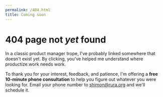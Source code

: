 ```yaml
---
permalink: /404.html
title: Coming soon
---
```


# 404 page not *yet* found

In a classic product manager trope, I've probably linked somewhere that doesn't exist yet. By clicking, you've helped me understand where productize.work needs work.

To thank you for your interest, feedback, and patience, I'm offering a **free 10-minute phone consultation** to help you figure out whatever you were looking for. Email your phone number to [shimon@rura.org](mailto:shimon@rura.org) and we'll schedule it.
